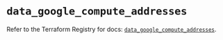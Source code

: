 # `data_google_compute_addresses`

Refer to the Terraform Registry for docs: [`data_google_compute_addresses`](https://registry.terraform.io/providers/hashicorp/google/6.23.0/docs/data-sources/compute_addresses).
